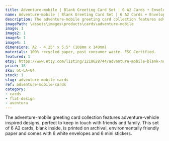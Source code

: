 ```yaml
---
title: Adventure-mobile | Blank Greeting Card Set | 6 A2 Cards + Envelopes + Stickers
name: Adventure-mobile | Blank Greeting Card Set | 6 A2 Cards + Envelopes + Stickers
description: The adventure-mobile greeting card collection features adventure-vehicle inspired designs, perfect to keep in touch with friends and family. This set of 6 A2 cards, blank inside, is printed on archival, environmentally friendly paper and comes with 6 white envelopes and 6 mini stickers.
imagePath: \assets\images\products\cards\adventure-mobile
image: 1
image2: 1
image3: 1
image4: 1
dimensions: A2 - 4.25" x 5.5" (108mm x 140mm)
materials: 100% recycled paper, post consumer waste. FSC Certified.
featured: 1
etsy: https://www.etsy.com/listing/1218628744/adventure-mobile-blank-note-card-set-6
price: 18
sku: GC-LA-04
stock: 1
slug: adventure-mobile-cards
ref: adventure-mobile-cards
category:
- cards
- flat-design
- aventura
---
```

The adventure-mobile greeting card collection features adventure-vehicle inspired designs, perfect to keep in touch with friends and family. This set of 6 A2 cards, blank inside, is printed on archival, environmentally friendly paper and comes with 6 white envelopes and 6 mini stickers.
